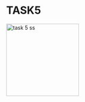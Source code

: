 # TASK5


<img width="194" alt="task 5 ss" src="https://user-images.githubusercontent.com/98111777/156212517-a6f25575-fc87-4ad5-9695-a0b237cff93b.PNG">
